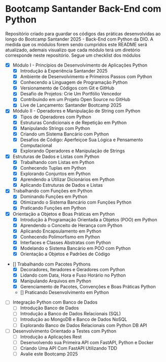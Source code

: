 # Bootcamp Santander Back-End com Python

Repositório criado para guardar os códigos das práticas desenvolvidas ao longo do Bootcamp Santander 2025 - Back-End com Python da DIO.
A medida que os módulos forem sendo cumpridos este README será atualizado, ademais visualizo que cada módulo terá um diretório corresponde neste repositório. Segue um checklist dos módulos

- [x] Módulo I - Princípios de Desenvolvimento de Aplicações Python
	- [x] Introdução à Experiência Santander 2025
	- [x] Ambiente de Desenvolvimento e Primeiros Passos com Python
	- [x] Conhecendo a Linguagem de Programação Python
	- [x] Versionamento de Códigos com Git e GitHub
	- [x] Desafio de Projetos: Crie Um Portfólio Vencedor
	- [x] Contribuindo em um Projeto Open Source no GitHub
	- [x] Live de Lançamento: Santander Bootcamp 2025
- [x] Módulo II - Operadores e Manipulação de String com Python
    - [x] Tipos de Operadores com Python
    - [x] Estruturas Condicionais e de Repetição em Python
    - [x] Manipulando Strings com Python
    - [x] Criando um Sistema Bancário com Python
    - [x] Desafios de Código: Aperfeiçoe Sua Lógica e Pensamento Computacional
    - [x] Explorando Operadores e Manipulação de Strings
- [x] Estruturas de Dados e Listas com Python
    - [x] Trabalhando com Listas em Python
    - [x] Conhecendo Tuplas em Python
    - [x] Explorando Conjuntos em Python
    - [x] Aprendendo a Utilizar Dicionários em Python
    - [x] Aplicando Estruturas de Dados e Listas
- [x] Trabalhando com Funções em Python
    - [x] Dominando Funções em Python
    - [x] Otimizando o Sistema Bancário com Funções Python
    - [x] Praticando Funções em Python
- [x] Orientação a Objetos e Boas Práticas em Python
    - [x] Introdução à Programação Orientada a Objetos (POO) em Python
    - [x] Aprendendo o Conceito de Herança com Python
    - [x] Aplicando Encapsulamento em Python
    - [x] Conhecendo Polimorfismo em Python
    - [x] Interfaces e Classes Abstratas com Python
    - [x] Modelando o Sistema Bancário em POO com Python
    - [x] Orientação a Objetos e Padrões de Código
- [] Trabalhando com Pacotes Pythons
    - [x] Decoradores, Iteradores e Geradores com Python
    - [x] Lidando com Data, Hora e Fuso Horário no Python
    - [x] Manipulando Arquivos em Python
    - [x] Gerenciamento de Pacotes, Convenções e Boas Práticas Python
    - [] Praticando Desenvolvimento em Python
- [ ] Integração Python com Banco de Dados
    - [ ] Introdução Banco de Dados
    - [ ] Introdução a Banco de Dados Relacionais (SQL)
    - [ ] Introdução ao MongoDB e Banco de Dados NoSQL
    - [ ] Explorando Banco de Dados Relacionais com Python DB API
- [ ] Desenvolvimento Orientado a Testes com Python
    - [ ] Introdução a Aplicações Rest
    - [ ] Desenvolvendo sua Primeira API com FastAPI, Python e Docker
    - [ ] Criando Uma API Com FastAPI Utilizando TDD
    - [ ] Avalie este Bootcamp 2025
